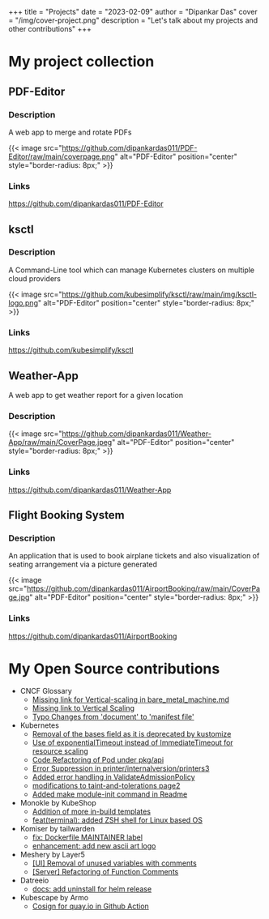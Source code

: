 
+++
title = "Projects"
date = "2023-02-09"
author = "Dipankar Das"
cover = "/img/cover-project.png"
description = "Let's talk about my projects and other contributions"
+++

# My project collection

## PDF-Editor

### Description

A web app to merge and rotate PDFs

{{< image src="https://github.com/dipankardas011/PDF-Editor/raw/main/coverpage.png" alt="PDF-Editor" position="center" style="border-radius: 8px;" >}}

### Links
https://github.com/dipankardas011/PDF-Editor


## ksctl

### Description

A Command-Line tool which can manage Kubernetes clusters on multiple cloud providers

{{< image src="https://github.com/kubesimplify/ksctl/raw/main/img/ksctl-logo.png" alt="PDF-Editor" position="center" style="border-radius: 8px;" >}}

### Links
https://github.com/kubesimplify/ksctl

## Weather-App

A web app to get weather report for a given location

### Description

{{< image src="https://github.com/dipankardas011/Weather-App/raw/main/CoverPage.jpeg" alt="PDF-Editor" position="center" style="border-radius: 8px;" >}}

### Links
https://github.com/dipankardas011/Weather-App

## Flight Booking System

### Description

An application that is used to book airplane tickets and also visualization of seating arrangement via a picture generated

{{< image src="https://github.com/dipankardas011/AirportBooking/raw/main/CoverPage.jpg" alt="PDF-Editor" position="center" style="border-radius: 8px;" >}}

### Links
https://github.com/dipankardas011/AirportBooking

# My Open Source contributions

- CNCF Glossary
  - [Missing link for Vertical-scaling in bare_metal_machine.md](https://github.com/cncf/glossary/pull/628)
  - [Missing link to Vertical Scaling](https://github.com/cncf/glossary/pull/634)
  - [Typo Changes from 'document' to 'manifest file'](https://github.com/cncf/glossary/pull/635)
- Kubernetes
  - [Removal of the bases field as it is deprecated by kustomize](https://github.com/kubernetes-sigs/node-feature-discovery/pull/1246)
  - [Use of exponentialTimeout instead of ImmediateTimeout for resource scaling](https://github.com/kubernetes/kubernetes/pull/116961)
  - [Code Refactoring of Pod under pkg/api](https://github.com/kubernetes/kubernetes/pull/112085)
  - [Error Suppression in printer/internalversion/printers3](https://github.com/kubernetes/kubernetes/pull/113870)
  - [Added error handling in ValidateAdmissionPolicy](https://github.com/kubernetes/kubernetes/pull/114894)
  - [modifications to taint-and-tolerations page2](https://github.com/kubernetes/website/pull/34067)
  - [Added make module-init command in Readme](https://github.com/kubernetes/website/pull/36667)
- Monokle by KubeShop
  - [Addition of more in-build templates](https://github.com/kubeshop/monokle-default-templates-plugin/pull/4)
  - [feat(terminal): added ZSH shell for Linux based OS ](https://github.com/kubeshop/monokle/pull/2308)
- Komiser by tailwarden
  - [fix: Dockerfile MAINTAINER label](https://github.com/tailwarden/komiser/pull/835)
  - [enhancement: add new ascii art logo](https://github.com/tailwarden/komiser/pull/833)
- Meshery by Layer5
  - [\[UI\] Removal of unused variables with comments](https://github.com/meshery/meshery/pull/6422)
  - [\[Server\] Refactoring of Function Comments](https://github.com/meshery/meshery/pull/6421)
- Datreeio
  - [docs: add uninstall for helm release](https://github.com/datreeio/admission-webhook-datree/pull/77)
- Kubescape by Armo
  - [Cosign for quay.io in Github Action](https://github.com/kubescape/kubescape/pull/826)

